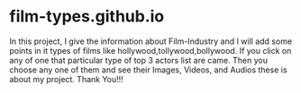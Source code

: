 # film-types.github.io
In this project, I give the information about Film-Industry and I will add some points in it types of films like hollywood,tollywood,bollywood. If you click on any of one that particular type of top 3 actors list are came. Then you choose any one of them and see their Images, Videos, and Audios these is about my project. Thank You!!!
